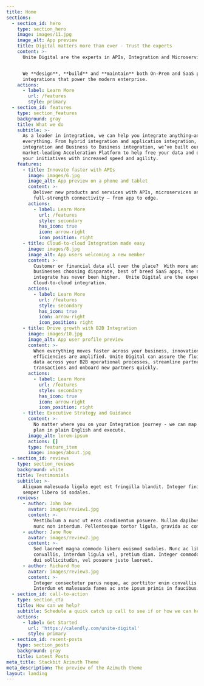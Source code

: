 ```yaml
---
title: Home
sections:
  - section_id: hero
    type: section_hero
    image: images/11.jpg
    image_alt: App preview
    title: Digital matters more than ever - Trust the experts
    content: >-
      Unite Digital are the experts in APIs, Integration and Microservices.  


      We **design**, **build** and **maintain** both On-Prem and SaaS product
      integrations that power the modern enterprise.
    actions:
      - label: Learn More
        url: /features
        style: primary
  - section_id: features
    type: section_features
    background: gray
    title: What we do
    subtitle: >-
      As a leader in integration, we can help you integrate anything—and
      everything. From hybrid integration and application integration, to data
      integration and Business to Business integration, we’ve built our
      market-leading Acceleration Platform to help free your data and deliver
      your initiatives with increased speed and agility.
    features:
      - title: Innovate faster with APIs
        image: images/6.jpg
        image_alt: App preview on a phone and tablet
        content: >-
          Deliver new products and services with APIs, microservices and
          full-strength connectivity — from app to edge.
        actions:
          - label: Learn More
            url: /features
            style: secondary
            has_icon: true
            icon: arrow-right
            icon_position: right
      - title: Cloud-to-cloud Integration made easy
        image: images/8.jpg
        image_alt: App users welcoming a new member
        content: >-
          Customer or financial data all over the place?  With more and more
          businesses choosing disparate, best of breed SaaS apps, the need to
          integrate has never been higher.  Unite Digital are the experts of
          Cloud-to-cloud integration.
        actions:
          - label: Learn More
            url: /features
            style: secondary
            has_icon: true
            icon: arrow-right
            icon_position: right
      - title: Drive growth with B2B Integration
        image: images/10.jpg
        image_alt: App user profile preview
        content: >-
          When everything moves faster across your business, innovations and
          efficiencies are amplified. Unite Digital can assure the fluid flow of
          data across your B2B operational processes, streamline partner
          transactions and onboard new partners quickly.
        actions:
          - label: Learn More
            url: /features
            style: secondary
            has_icon: true
            icon: arrow-right
            icon_position: right
      - title: Executive Strategy and Guidance
        content: >-
          No matter where you on your Integration journey - we can map out a
          plan in plain English and execute.
        image_alt: lorem-ipsum
        actions: []
        type: feature_item
        image: images/about.jpg
  - section_id: reviews
    type: section_reviews
    background: white
    title: Testimonials
    subtitle: >-
      Aliquam malesuada ligula eget est fringilla blandit. Integer finibus
      semper libero id sodales. 
    reviews:
      - author: John Doe
        avatar: images/review1.jpg
        content: >-
          Vestibulum a nunc ut eros condimentum posuere. Nullam dapibus quis
          nunc non interdum. Pellentesque tortor ligula, gravida ac commodo eu.
      - author: Jane Roe
        avatar: images/review2.jpg
        content: >-
          Sed laoreet magna commodo libero euismod sodales. Nunc ac libero
          convallis, interdum ligula vel, pretium diam. Integer commodo sem at
          dui sollicitudin, vel posuere justo laoreet.
      - author: Richard Roe
        avatar: images/review3.jpg
        content: >-
          Integer consectetur purus neque, ac porttitor enim convallis vitae.
          Interdum et malesuada fames ac ante ipsum primis in faucibus.
  - section_id: call-to-action
    type: section_cta
    title: How can we help?
    subtitle: Schedule a quick catch up call to see if or how we can help.
    actions:
      - label: Get Started
        url: 'https://calendly.com/unite-digital'
        style: primary
  - section_id: recent-posts
    type: section_posts
    background: gray
    title: Latest Posts
meta_title: Stackbit Azimuth Theme
meta_description: The preview of the Azimuth theme
layout: landing
---
```

